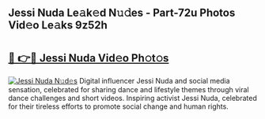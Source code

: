 ## Jessi Nuda Le𝚊k𝚎d N𝚞𝚍es - Part-72u Photos Vid𝚎o Le𝚊ks 9z52h

# <h2><a href="http://fbc3iy5.evod.top/?m=Jessi+Nuda">🔗 👉🔴 Jessi Nuda Vid𝚎o Ph𝚘t𝚘s</a></h2>

[![Jessi Nuda N𝚞d𝚎s](https://i.imgur.com/8V9OHl7.gif)](http://fbc3iy5.evod.top/?m=Jessi+Nuda)
Digital influencer Jessi Nuda and social media sensation, celebrated for sharing dance and lifestyle themes through viral dance challenges and short videos. Inspiring activist Jessi Nuda, celebrated for their tireless efforts to promote social change and human rights. 
